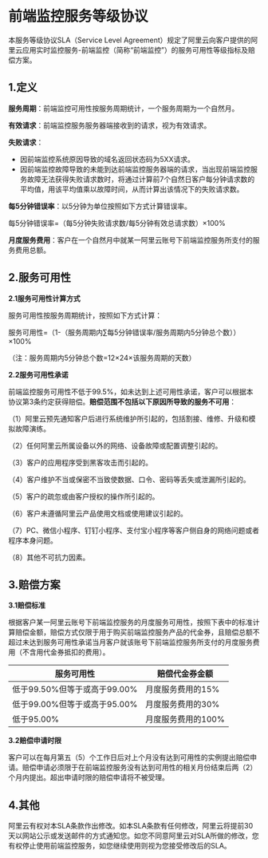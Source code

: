 # 前端监控服务等级协议

本服务等级协议SLA（Service Level Agreement）规定了阿里云向客户提供的阿里云应用实时监控服务-前端监控（简称“前端监控”）的服务可用性等级指标及赔偿方案。

## 1.定义

**服务周期**：前端监控可用性按服务周期统计，一个服务周期为一个自然月。

**有效请求**：前端监控服务服务器端接收到的请求，视为有效请求。

**失败请求**：

-   因前端监控系统原因导致的域名返回状态码为5XX请求。
-   因前端监控故障导致的未能到达前端监控服务器端的请求，当出现前端监控服务故障无法获得失败请求数时，将通过计算前7个自然日客户每分钟请求数的平均值，用该平均值乘以故障时间，从而计算出该情况下的失败请求数。

**每5分钟错误率**：以5分钟为单位按照如下方式计算错误率。

每5分钟错误率=（每5分钟失败请求数/每5分钟有效总请求数）×100%

**月度服务费用**：客户在一个自然月中就某一阿里云账号下前端监控服务所支付的服务费用总额。

## 2.服务可用性

**2.1服务可用性计算方式**

服务可用性按服务周期统计，按照如下方式计算：

服务可用性=（1-（服务周期内∑每5分钟错误率/服务周期内5分钟总个数））×100%

（注：服务周期内5分钟总个数=12×24×该服务周期的天数）

**2.2服务可用性承诺**

前端监控服务可用性不低于99.5%，如未达到上述可用性承诺，客户可以根据本协议第3条约定获得赔偿。**赔偿范围不包括以下原因所导致的服务不可用**：

（1）阿里云预先通知客户后进行系统维护所引起的，包括割接、维修、升级和模拟故障演练。

（2）任何阿里云所属设备以外的网络、设备故障或配置调整引起的。

（3）客户的应用程序受到黑客攻击而引起的。

（4）客户维护不当或保密不当致使数据、口令、密码等丢失或泄漏所引起的。

（5）客户的疏忽或由客户授权的操作所引起的。

（6）客户未遵循阿里云产品使用文档或使用建议引起的。

（7）PC、微信小程序、钉钉小程序、支付宝小程序等客户侧自身的网络问题或者程序本身问题。

（8）其他不可抗力因素。

## 3.赔偿方案

**3.1赔偿标准**

根据客户某一阿里云账号下前端监控服务的月度服务可用性，按照下表中的标准计算赔偿金额，赔偿方式仅限于用于购买前端监控服务产品的代金券，且赔偿总额不超过未达到服务可用性承诺当月客户就该账号下前端监控服务所支付的月度服务费用（不含用代金券抵扣的费用）。

|服务可用性|赔偿代金券金额|
|-----|-------|
|低于99.50%但等于或高于99.00%|月度服务费用的15%|
|低于99.00%但等于或高于95.00%|月度服务费用的30%|
|低于95.00%|月度服务费用的100%|

**3.2赔偿申请时限**

客户可以在每月第五（5）个工作日后对上个月没有达到可用性的实例提出赔偿申请。赔偿申请必须限于在前端监控服务没有达到可用性的相关月份结束后两（2）个月内提出。超出申请时限的赔偿申请将不被受理。

## 4.其他

阿里云有权对本SLA条款作出修改。如本SLA条款有任何修改，阿里云将提前30天以网站公示或发送邮件的方式通知您。如您不同意阿里云对SLA所做的修改，您有权停止使用前端监控服务，如您继续使用则视为您接受修改后的SLA。


